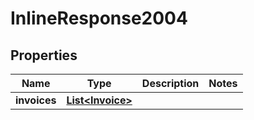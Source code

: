 

# InlineResponse2004

## Properties

Name | Type | Description | Notes
------------ | ------------- | ------------- | -------------
**invoices** | [**List&lt;Invoice&gt;**](Invoice.md) |  | 



